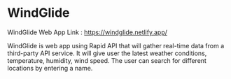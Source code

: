# WindGlide

WindGlide Web App Link :
https://windglide.netlify.app/

WindGlide is web app using Rapid API that will gather real-time data from a third-party API service. It will give user the latest weather conditions, temperature, humidity, wind speed. The user can search for different locations by entering a name.

